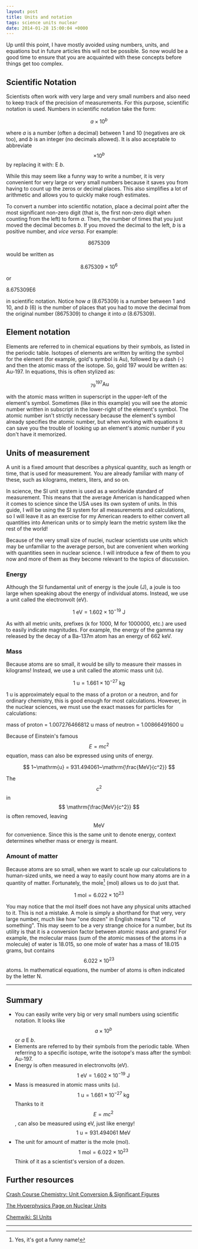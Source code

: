 ```yaml
---
layout: post
title: Units and notation
tags: science units nuclear
date: 2014-01-28 15:00:04 +0000
---
```


Up until this point, I have mostly avoided using numbers, units, and
equations but in future articles this will not be possible. So now would
be a good time to ensure that you are acquainted with these concepts
before things get too complex.

<!--more-->

Scientific Notation
-------------------

Scientists often work with very large and very small numbers and also
need to keep track of the precision of measurements. For this purpose,
scientific notation is used. Numbers in scientific notation take the
form:

$$a \times 10^{b}$$

where *a* is a number (often a decimal) between 1 and 10 (negatives are
ok too), and *b* is an integer (no decimals allowed). It is also
acceptable to abbreviate $$  \times 10^{b}$$ by replacing it with: E
*b*.

While this may seem like a funny way to write a number, it is very
convenient for very large or very small numbers because it saves you
from having to count up the zeros or decimal places. This also
simplifies a lot of arithmetic and allows you to quickly make rough
estimates.

To convert a number into scientific notation, place a decimal point
after the most significant non-zero digit (that is, the first non-zero
digit when counting from the left) to form *a*. Then, the number of
times that you just moved the decimal becomes *b*. If you moved the
decimal to the left, *b* is a positive number, and *vice versa*. For
example:

$$ 8675309$$

would be written as

$$ 8.675309\times10^{6} $$

or

8.675309E6

in scientific notation. Notice how *a* (8.675309) is a number between 1
and 10, and *b* (6) is the number of places that you had to move the
decimal from the original number (8675309) to change it into *a*
(8.675309).

Element notation
----------------

Elements are referred to in chemical equations by their symbols, as
listed in the periodic table. Isotopes of elements are written by
writing the symbol for the element (for example, gold's symbol is Au),
followed by a dash (-) and then the atomic mass of the isotope. So, gold
197 would be written as: Au-197. In equations, this is often stylized
as:

$$ \mathrm{~^{197}_{79}Au} $$

with the atomic mass written in superscript in the upper-left of the
element's symbol. Sometimes (like in this example) you will see the
atomic number written in subscript in the lower-right of the element's
symbol. The atomic number isn't strictly necessary because the element's
symbol already specifies the atomic number, but when working with
equations it can save you the trouble of looking up an element's atomic
number if you don't have it memorized.

Units of measurement
--------------------

A unit is a fixed amount that describes a physical quantity, such as
length or time, that is used for measurement. You are already familiar
with many of these, such as kilograms, meters, liters, and so on.

In science, the SI unit system is used as a worldwide standard of
measurement. This means that the average American is handicapped when it
comes to science since the USA uses its own system of units. In this
guide, I will be using the SI system for all measurements and
calculations, so I will leave it as an exercise for my American readers
to either convert all quantities into American units or to simply learn
the metric system like the rest of the world!

Because of the very small size of nuclei, nuclear scientists use units
which may be unfamiliar to the average person, but are convenient when
working with quantities seen in nuclear science. I will introduce a few
of them to you now and more of them as they become relevant to the
topics of discussion.

### Energy

Although the SI fundamental unit of energy is the joule (J), a joule is
too large when speaking about the energy of individual atoms. Instead,
we use a unit called the electronvolt (eV).

$$ 1~\mathrm{eV} = 1.602\times10^{-19}~\mathrm{J} $$

As with all metric units, prefixes (k for 1000, M for 1000000, etc.) are
used to easily indicate magnitudes. For example, the energy of the gamma
ray released by the decay of a Ba-137m atom has an energy of 662 keV.

### Mass

Because atoms are so small, it would be silly to measure their masses in
kilograms! Instead, we use a unit called the atomic mass unit (u).

$$ 1~\mathrm{u} = 1.661\times10^{-27}~\mathrm{kg} $$

1 u is approximately equal to the mass of a proton or a neutron, and for
ordinary chemistry, this is good enough for most calculations. However,
in the nuclear sciences, we must use the exact masses for particles for
calculations:

mass of proton = 1.007276466812 u mass of neutron = 1.00866491600 u

Because of Einstein's famous $$ E=mc^2 $$ equation, mass can also be
expressed using units of energy.

$$ 1~\mathrm{u} = 931.494061~\mathrm{\frac{MeV}{c^2}} $$

The $$c^2$$ in $$ \mathrm{\frac{MeV}{c^2}} $$ is often removed, leaving
$$ \mathrm{MeV} $$ for convenience. Since this is the same unit to
denote energy, context determines whether mass or energy is meant.

### Amount of matter

Because atoms are so small, when we want to scale up our calculations to
human-sized units, we need a way to easily count how many atoms are in a
quantity of matter. Fortunately, the mole[^1] (mol) allows us to do just
that.

$$ 1~\mathrm{mol} = 6.022\times10^{23} $$

You may notice that the mol itself does not have any physical units
attached to it. This is not a mistake. A mole is simply a shorthand for
that very, very large number, much like how "one dozen" in English means
"12 of something". This may seem to be a very strange choice for a
number, but its utility is that it is a conversion factor between atomic
mass and grams! For example, the molecular mass (sum of the atomic
masses of the atoms in a molecule) of water is 18.015, so one mole of
water has a mass of 18.015 grams, but contains $$ 6.022\times10^{23} $$
atoms. In mathematical equations, the number of atoms is often indicated
by the letter N.

* * * * *

Summary
-------

-   You can easily write very big or very small numbers using scientific
    notation. It looks like $$ a \times 10^{b} $$ or *a* E *b*.
-   Elements are referred to by their symbols from the periodic table.
    When referring to a specific isotope, write the isotope's mass after
    the symbol: Au-197.
-   Energy is often measured in electronvolts
    (eV). $$ 1~\mathrm{eV} = 1.602\times10^{-19}~\mathrm{J} $$
-   Mass is measured in atomic mass units
    (u). $$ 1~\mathrm{u} = 1.661\times10^{-27}~\mathrm{kg} $$ Thanks to
    it $$ E=mc^2 $$, can also be measured using eV, just like
    energy! $$ 1~\mathrm{u} = 931.494061~\mathrm{MeV} $$
-   The unit for amount of matter is the mole
    (mol). $$ 1~\mathrm{mol} = 6.022\times10^{23} $$ Think of it as a
    scientist's version of a dozen.

Further resources
-----------------

<a href="https://www.youtube.com/watch?v=hQpQ0hxVNTg" target="_blank">Crash
Course Chemistry: Unit Conversion & Significant Figures</a>

<a href="http://hyperphysics.phy-astr.gsu.edu/hbase/nuclear/nucuni.html" target="_blank">The
Hyperphysics Page on Nuclear Units</a>

<a href="http://chemwiki.ucdavis.edu/Analytical_Chemistry/Quantifying_Nature/Units_of_Measure/SI_Units" target="_blank">Chemwiki:
SI Units</a>

* * * * *

[^1]: Yes, it's got a funny name!
